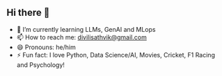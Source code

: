 ## Hi there 👋
- 🌱 I’m currently learning LLMs, GenAI and MLops 
- 📫 How to reach me: divilisathvik@gmail.com
- 😄 Pronouns: he/him
- ⚡ Fun fact: I love Python, Data Science/AI, Movies, Cricket, F1 Racing and Psychology!
  
<!--
**sathvik3103/sathvik3103** is a ✨ _special_ ✨ repository because its `README.md` (this file) appears on your GitHub profile.

Here are some ideas to get you started:

- 🔭 I’m currently working on ...  
- 🌱 I’m currently learning LLMs, GenAI and MLops 
- 👯 I’m looking to collaborate on ...
- 🤔 I’m looking for help with ...
- 💬 Ask me about ...
- 📫 How to reach me: divilisathvik@gmail.com
- 😄 Pronouns: he/him
- ⚡ Fun fact: I love Movies, Cricket, F1 Racing and Psychology! 
-->
